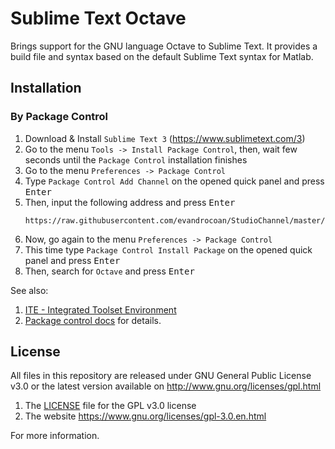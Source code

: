 # Sublime Text Octave


Brings support for the GNU language Octave to Sublime Text. It provides a build file and syntax
based on the default Sublime Text syntax for Matlab.


## Installation

### By Package Control

1. Download & Install `Sublime Text 3` (https://www.sublimetext.com/3)
1. Go to the menu `Tools -> Install Package Control`, then,
   wait few seconds until the `Package Control` installation finishes
1. Go to the menu `Preferences -> Package Control`
1. Type `Package Control Add Channel` on the opened quick panel and press <kbd>Enter</kbd>
1. Then, input the following address and press <kbd>Enter</kbd>
   ```
   https://raw.githubusercontent.com/evandrocoan/StudioChannel/master/channel.json
   ```
1. Now, go again to the menu `Preferences -> Package Control`
1. This time type `Package Control Install Package` on the opened quick panel and press <kbd>Enter</kbd>
1. Then, search for `Octave` and press <kbd>Enter</kbd>

See also:
1. [ITE - Integrated Toolset Environment](https://github.com/evandrocoan/ITE)
1. [Package control docs](https://packagecontrol.io/docs/usage) for details.


## License

All files in this repository are released under GNU General Public License v3.0
or the latest version available on http://www.gnu.org/licenses/gpl.html

1. The [LICENSE](LICENSE) file for the GPL v3.0 license
1. The website https://www.gnu.org/licenses/gpl-3.0.en.html

For more information.




